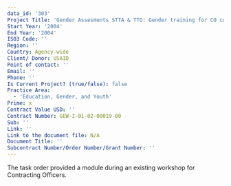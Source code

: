 ```yaml
---
data_id: '303'
Project Title: 'Gender Assesments STTA & TTO: Gender training for CO conference (TDY 27)'
Start Year: '2004'
End Year: '2004'
ISO3 Code: ''
Region: ''
Country: Agency-wide
Client/ Donor: USAID
Point of contact: ''
Email: ''
Phone: ''
Is Current Project? (true/false): false
Practice Area:
  - 'Education, Gender, and Youth'
Prime: x
Contract Value USD: ''
Contract Number: GEW-I-01-02-00019-00
Sub: ''
Link: ''
Link to the document file: N/A
Document Title: ''
Subcontract Number/Order Number/Grant Number: ''
---
```


The task order provided a module during an existing workshop for Contracting Officers.